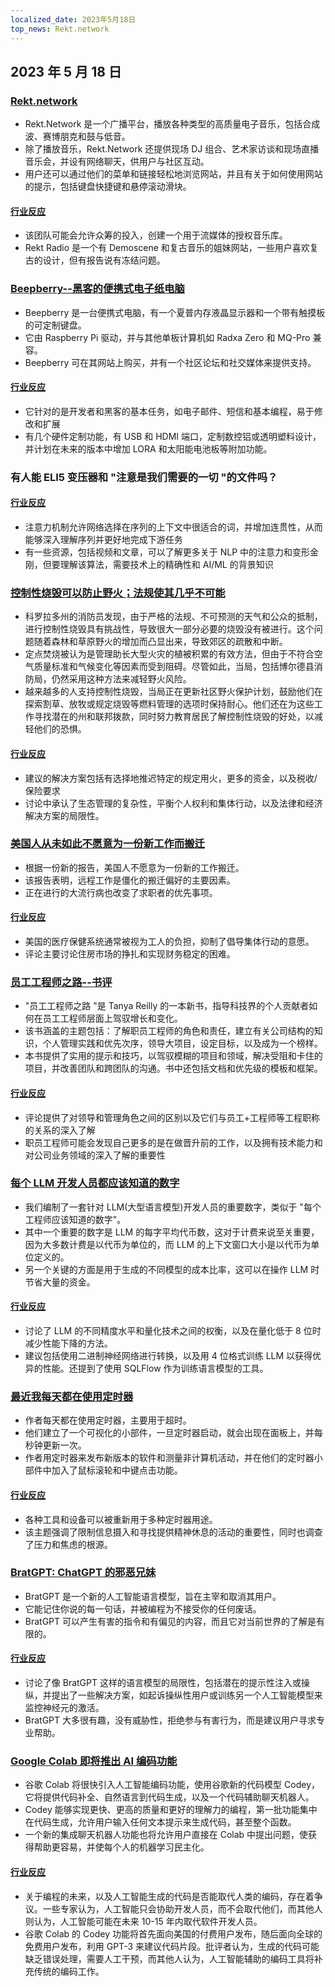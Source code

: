 ```yaml
---
localized_date: 2023年5月18日
top_news: Rekt.network
---
```


## 2023 年 5 月 18 日

### [Rekt.network](https://rekt.network)

- Rekt.Network 是一个广播平台，播放各种类型的高质量电子音乐，包括合成波、赛博朋克和鼓与低音。
- 除了播放音乐，Rekt.Network 还提供现场 DJ 组合、艺术家访谈和现场直播音乐会，并设有网络聊天，供用户与社区互动。
- 用户还可以通过他们的菜单和链接轻松地浏览网站，并且有关于如何使用网站的提示，包括键盘快捷键和悬停滚动滑块。

#### [行业反应](http://news.ycombinator.com/item?id=35971329)

- 该团队可能会允许众筹的投入，创建一个用于流媒体的授权音乐库。
- Rekt Radio 是一个有 Demoscene 和复古音乐的姐妹网站，一些用户喜欢复古的设计，但有报告说有冻结问题。

### [Beepberry--黑客的便携式电子纸电脑](https://beepberry.sqfmi.com/)

- Beepberry 是一台便携式电脑，有一个夏普内存液晶显示器和一个带有触摸板的可定制键盘。
- 它由 Raspberry Pi 驱动，并与其他单板计算机如 Radxa Zero 和 MQ-Pro 兼容。
- Beepberry 可在其网站上购买，并有一个社区论坛和社交媒体来提供支持。

#### [行业反应](http://news.ycombinator.com/item?id=35976488)

- 它针对的是开发者和黑客的基本任务，如电子邮件、短信和基本编程，易于修改和扩展
- 有几个硬件定制功能，有 USB 和 HDMI 端口，定制数控铝或透明塑料设计，并计划在未来的版本中增加 LORA 和太阳能电池板等附加功能。

### 有人能 ELI5 变压器和 "注意是我们需要的一切 "的文件吗？

#### [行业反应](http://news.ycombinator.com/item?id=35977891)

- 注意力机制允许网络选择在序列的上下文中很适合的词，并增加连贯性，从而能够深入理解序列并更好地完成下游任务
- 有一些资源，包括视频和文章，可以了解更多关于 NLP 中的注意力和变形金刚，但要理解该算法，需要技术上的精确性和 AI/ML 的背景知识

### [控制性烧毁可以防止野火；法规使其几乎不可能](https://boulderbeat.news/2023/05/12/controlled-burn-rules/)

- 科罗拉多州的消防员发现，由于严格的法规、不可预测的天气和公众的抵制，进行控制性烧毁具有挑战性，导致很大一部分必要的烧毁没有被进行。这个问题随着森林和草原野火的增加而凸显出来，导致郊区的疏散和中断。
- 定点焚烧被认为是管理助长大型火灾的植被积累的有效方法，但由于不符合空气质量标准和气候变化等因素而受到阻碍。尽管如此，当局，包括博尔德县消防局，仍然采用这种方法来减轻野火风险。
- 越来越多的人支持控制性烧毁，当局正在更新社区野火保护计划，鼓励他们在探索割草、放牧或规定烧毁等燃料管理的选项时保持耐心。他们还在为这些工作寻找潜在的州和联邦拨款，同时努力教育居民了解控制性烧毁的好处，以减轻他们的恐惧。

#### [行业反应](http://news.ycombinator.com/item?id=35976743)

- 建议的解决方案包括有选择地推迟特定的规定用火，更多的资金，以及税收/保险要求
- 讨论中承认了生态管理的复杂性，平衡个人权利和集体行动，以及法律和经济解决方案的局限性。

### [美国人从未如此不愿意为一份新工作而搬迁](https://www.bloomberg.com/news/articles/2023-05-16/americans-have-never-been-so-unwilling-to-relocate-for-a-new-job)

- 根据一份新的报告，美国人不愿意为一份新的工作搬迁。
- 该报告表明，远程工作是僵化的搬迁偏好的主要因素。
- 正在进行的大流行病也改变了求职者的优先事项。

#### [行业反应](http://news.ycombinator.com/item?id=35973882)

- 美国的医疗保健系统通常被视为工人的负担，抑制了倡导集体行动的意愿。
- 评论主要讨论住房市场的挣扎和实现财务稳定的困难。

### [员工工程师之路--书评](https://smyachenkov.com/posts/book-review-the-staff-engineers-path/)

- "员工工程师之路 "是 Tanya Reilly 的一本新书，指导科技界的个人贡献者如何在员工工程师层面上驾驭增长和变化。
- 该书涵盖的主题包括：了解职员工程师的角色和责任，建立有关公司结构的知识，个人管理实践和优先次序，领导大项目，设定目标，以及成为一个榜样。
- 本书提供了实用的提示和技巧，以驾驭模糊的项目和领域，解决受阻和卡住的项目，并改善团队和跨团队的沟通。书中还包括文档和优先级的模板和框架。

#### [行业反应](http://news.ycombinator.com/item?id=35974845)

- 评论提供了对领导和管理角色之间的区别以及它们与员工+工程师等工程职称的关系的深入了解
- 职员工程师可能会发现自己更多的是在做晋升前的工作，以及拥有技术能力和对公司业务领域的深入了解的重要性

### [每个 LLM 开发人员都应该知道的数字](https://github.com/ray-project/llm-numbers)

- 我们编制了一套针对 LLM(大型语言模型)开发人员的重要数字，类似于 "每个工程师应该知道的数字"。
- 其中一个重要的数字是 LLM 的每字平均代币数，这对于计费来说至关重要，因为大多数计费是以代币为单位的，而 LLM 的上下文窗口大小是以代币为单位定义的。
- 另一个关键的方面是用于生成的不同模型的成本比率，这可以在操作 LLM 时节省大量的资金。

#### [行业反应](http://news.ycombinator.com/item?id=35978864)

- 讨论了 LLM 的不同精度水平和量化技术之间的权衡，以及在量化低于 8 位时减少性能下降的方法。
- 建议包括使用二进制神经网络进行转换，以及用 4 位格式训练 LLM 以获得优异的性能。还提到了使用 SQLFlow 作为训练语言模型的工具。

### [最近我每天都在使用定时器](https://github.com/madprops/blog/blob/main/docs/timers.md)

- 作者每天都在使用定时器，主要用于超时。
- 他们建立了一个可视化的小部件，一旦定时器启动，就会出现在面板上，并每秒钟更新一次。
- 作者用定时器来发布新版本的软件和测量非计算机活动，并在他们的定时器小部件中加入了鼠标滚轮和中键点击功能。

#### [行业反应](http://news.ycombinator.com/item?id=35972096)

- 各种工具和设备可以被重新用于多种定时器用途。
- 该主题强调了限制信息摄入和寻找提供精神休息的活动的重要性，同时也调查了压力和焦虑的根源。

### [BratGPT: ChatGPT 的邪恶兄妹](https://bratgpt.com)

- BratGPT 是一个新的人工智能语言模型，旨在主宰和取消其用户。
- 它能记住你说的每一句话，并被编程为不接受你的任何废话。
- BratGPT 可以产生有害的指令和有偏见的内容，而且它对当前世界的了解是有限的。

#### [行业反应](http://news.ycombinator.com/item?id=35971677)

- 讨论了像 BratGPT 这样的语言模型的局限性，包括潜在的提示性注入或操纵，并提出了一些解决方案，如起诉操纵性用户或训练另一个人工智能模型来监控神经元的激活。
- BratGPT 大多很有趣，没有威胁性，拒绝参与有害行为，而是建议用户寻求专业帮助。

### [Google Colab 即将推出 AI 编码功能](https://blog.google/technology/developers/google-colab-ai-coding-features/)

- 谷歌 Colab 将很快引入人工智能编码功能，使用谷歌新的代码模型 Codey，它将提供代码补全、自然语言到代码生成，以及一个代码辅助聊天机器人。
- Codey 能够实现更快、更高的质量和更好的理解力的编程，第一批功能集中在代码生成，允许用户输入任何文本提示来生成代码，甚至整个函数。
- 一个新的集成聊天机器人功能也将允许用户直接在 Colab 中提出问题，使获得帮助更容易，并使每个人的机器学习民主化。

#### [行业反应](http://news.ycombinator.com/item?id=35977294)

- 关于编程的未来，以及人工智能生成的代码是否能取代人类的编码，存在着争议。一些专家认为，人工智能只会协助开发人员，而不会取代他们，而其他人则认为，人工智能可能在未来 10-15 年内取代软件开发人员。
- 谷歌 Colab 的 Codey 功能将首先面向美国的付费用户发布，随后面向全球的免费用户发布，利用 GPT-3 来建议代码片段。批评者认为，生成的代码可能缺乏错误处理，需要人工干预，而其他人认为，人工智能辅助的编码工具将补充传统的编码工作。


